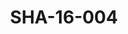 ---
pid: SHA-16-004
title: SHA-16-004
language: en
collection: Sharhabil Ahmed
original_label: 
rights: Sharhabil Ahmed
location_of_original: Sharhabil Ahmed
photographer_or_studio: 
scanned_from: photograph 10.1 by 15.1
_date: 2003-2005
location: Britain, London
description: Sharhabil Ahmed in front of Buckingham Palace
additional_notes: 
permission_display: 'yes'
on_server: 'no'
on_website: 'no'
permalink: /photopages/en/SHA-16-004.html
layout: photo-page
---